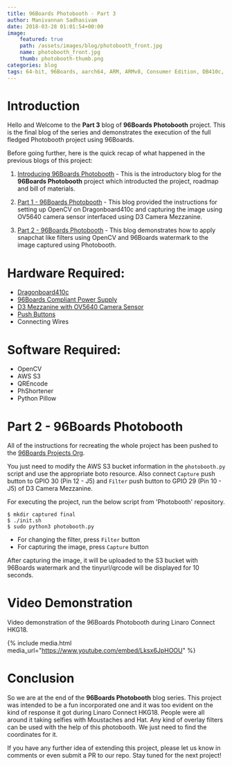 ```yaml
---
title: 96Boards Photobooth - Part 3
author: Manivannan Sadhasivam
date: 2018-03-28 01:01:54+00:00
image:
    featured: true
    path: /assets/images/blog/photobooth_front.jpg
    name: photobooth_front.jpg
    thumb: photobooth-thumb.png
categories: blog
tags: 64-bit, 96Boards, aarch64, ARM, ARMv8, Consumer Edition, DB410c, CSI, Python, Photobooth, dragonboard410c, Linaro, Linux
---
```


# Introduction

Hello and Welcome to the **Part 3** blog of **96Boards Photobooth** project.
This is the final blog of the series and demonstrates the execution of the
full fledged Photobooth project using 96Boards.

Before going further, here is the quick recap of what happened in the previous
blogs of this project:

1. [Introducing 96Boards Photobooth](/blog/photobooth-intro/) - This
is the introductory blog for the **96Boards Photobooth** project which introducted the
project, roadmap and bill of materials.

2. [Part 1 - 96Boards Photobooth](/blog/photobooth-part1/) - This
blog provided the instructions for setting up OpenCV on Dragonboard410c and capturing the
image using OV5640 camera sensor interfaced using D3 Camera Mezzanine.

3. [Part 2 - 96Boards Photobooth](/blog/photobooth-part2/) - This
blog demonstrates how to apply snapchat like filters using OpenCV and 96Boards watermark
to the image captured using Photobooth.

# Hardware Required:

- [Dragonboard410c](/product/dragonboard410c/)
- [96Boards Compliant Power Supply](http://www.96boards.org/product/power/)
- [D3 Mezzanine with OV5640 Camera Sensor](/product/d3camera/)
- [Push Buttons](https://www.seeedstudio.com/Grove-Button-p-766.html)
- Connecting Wires

# Software Required:

- OpenCV
- AWS S3
- QREncode
- PhShortener
- Python Pillow

# Part 2 - 96Boards Photobooth

All of the instructions for recreating the whole project has been pushed
to the [96Boards Projects Org](https://github.com/96boards-projects/photobooth).

You just need to modify the AWS S3 bucket information in the `photobooth.py`
script and use the appropriate boto resource. Also connect `Capture` push
button to GPIO 30 (Pin 12 - J5) and `Filter` push button to GPIO 29 (Pin 10 - J5)
of D3 Camera Mezzanine.

For executing the project, run the below script from 'Photobooth' repository.

```shell
$ mkdir captured final
$ ./init.sh
$ sudo python3 photobooth.py
```
* For changing the filter, press `Filter` button
* For capturing the image, press `Capture` button

After capturing the image, it will be uploaded to the S3 bucket with 96Boards
watermark and the tinyurl/qrcode will be displayed for 10 seconds.

# Video Demonstration

Video demonstration of the 96Boards Photobooth during Linaro Connect HKG18.

{% include media.html media_url="https://www.youtube.com/embed/Lksx6JpHOOU" %}

# Conclusion

So we are at the end of the **96Boards Photobooth** blog series. This project
was intended to be a fun incorporated one and it was too evident on the kind of
response it got during Linaro Connect HKG18. People were all around it taking
selfies with Moustaches and Hat. Any kind of overlay filters can be used with the
help of this photobooth. We just need to find the coordinates for it.

If you have any further idea of extending this project, please let us know in
comments or even submit a PR to our repo. Stay tuned for the next project!

